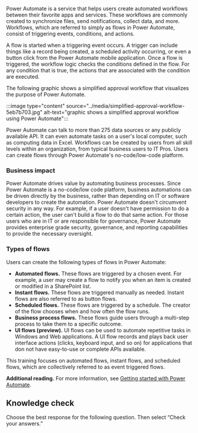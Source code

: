 Power Automate is a service that helps users create automated workflows between their favorite apps and services. These workflows are commonly created to synchronize files, send notifications, collect data, and more. Workflows, which are referred to simply as flows in Power Automate, consist of triggering events, conditions, and actions.

A flow is started when a triggering event occurs. A trigger can include things like a record being created, a scheduled activity occurring, or even a button click from the Power Automate mobile application. Once a flow is triggered, the workflow logic checks the conditions defined in the flow. For any condition that is true, the actions that are associated with the condition are executed.

The following graphic shows a simplified approval workflow that visualizes the purpose of Power Automate.

:::image type="content" source="../media/simplified-approval-workflow-5eb7b703.jpg" alt-text="graphic shows a simplified approval workflow using Power Automate":::


Power Automate can talk to more than 275 data sources or any publicly available API. It can even automate tasks on a user's local computer, such as computing data in Excel. Workflows can be created by users from all skill levels within an organization, from typical business users to IT Pros. Users can create flows through Power Automate's no-code/low-code platform.

### Business impact

Power Automate drives value by automating business processes. Since Power Automate is a no-code/low code platform, business automations can be driven directly by the business, rather than depending on IT or software developers to create the automation. Power Automate doesn't circumvent security in any way. For example, if a user doesn't have permission to do a certain action, the user can't build a flow to do that same action. For those users who are in IT or are responsible for governance, Power Automate provides enterprise grade security, governance, and reporting capabilities to provide the necessary oversight.

### Types of flows

Users can create the following types of flows in Power Automate:

 -  **Automated flows.** These flows are triggered by a chosen event. For example, a user may create a flow to notify you when an item is created or modified in a SharePoint list.
 -  **Instant flows.** These flows are triggered manually as needed. Instant flows are also referred to as button flows.
 -  **Scheduled flows.** These flows are triggered by a schedule. The creator of the flow chooses when and how often the flow runs.
 -  **Business process flows.** These flows guide users through a multi-step process to take them to a specific outcome.
 -  **UI flows (preview).** UI flows can be used to automate repetitive tasks in Windows and Web applications. A UI flow records and plays back user interface actions (clicks, keyboard input, and so on) for applications that don not have easy-to-use or complete APIs available.

This training focuses on automated flows, instant flows, and scheduled flows, which are collectively referred to as event triggered flows.

**Additional reading.** For more information, see [Getting started with Power Automate](/power-automate/getting-started).

## Knowledge check

Choose the best response for the following question. Then select “Check your answers.”